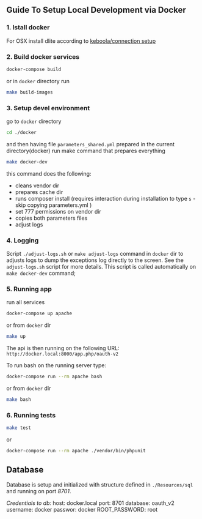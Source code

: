 ## Guide To Setup Local Development via Docker
### 1. Istall docker
For OSX install dlite according to [keboola/connection setup](https://github.com/keboola/connection/blob/master/DOCKER.md#mac-osx)

### 2. Build docker services
```bash
docker-compose build
```
or in `docker` directory run
```bash
make build-images
```
### 3. Setup devel environment
go to `docker` directory
```bash
cd ./docker
```
and then having file `parameters_shared.yml` prepared in the current directory(docker) run make command that prepares everything
```bash
make docker-dev
```
this command does the following:
- cleans vendor dir
- prepares cache dir
- runs composer install (requires interaction during installation to type `s` - skip copying parameters.yml )
- set 777 permissions on vendor dir
- copies both parameters files
- adjust logs

### 4. Logging
Script `./adjust-logs.sh` or `make adjust-logs` command in `docker` dir to adjusts logs to dump the exceptions log directly to the screen. See the `adjust-logs.sh` script for more details. This script is called automatically on `make docker-dev` command;

### 5. Running app
run all services
```bash
docker-compose up apache
```
or from `docker` dir
```bash
make up
```

The api is then running on the following URL:
`http://docker.local:8000/app.php/oauth-v2`

To run bash on the running server type:
```bash
docker-compose run --rm apache bash
```
or from `docker` dir
```bash
make bash
```

### 6. Running tests

```bash
make test
```

or 

```bash
docker-compose run --rm apache ./vendor/bin/phpunit
```

## Database
Database is setup and initialized with structure defined in `./Resources/sql` and running on port *8701*.

*Credentials to db:*
host: docker.local
port: 8701
database: oauth_v2
username: docker
passwor: docker
ROOT_PASSWORD: root
